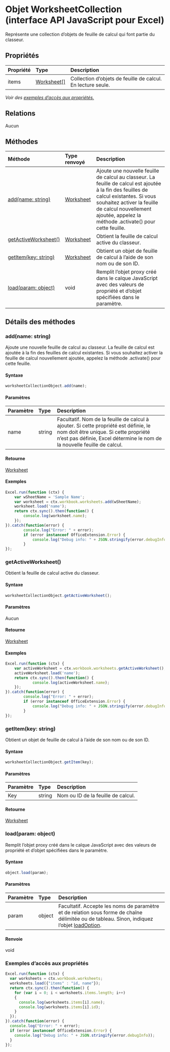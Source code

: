 # <a name="worksheetcollection-object-(javascript-api-for-excel)"></a>Objet WorksheetCollection (interface API JavaScript pour Excel)

Représente une collection d’objets de feuille de calcul qui font partie du classeur.

## <a name="properties"></a>Propriétés

| Propriété     | Type   |Description
|:---------------|:--------|:----------|
|items|[Worksheet[]](worksheet.md)|Collection d’objets de feuille de calcul. En lecture seule.|

_Voir des [exemples d’accès aux propriétés.](#property-access-examples)_

## <a name="relationships"></a>Relations
Aucun


## <a name="methods"></a>Méthodes

| Méthode           | Type renvoyé    |Description|
|:---------------|:--------|:----------|
|[add(name: string)](#addname-string)|[Worksheet](worksheet.md)|Ajoute une nouvelle feuille de calcul au classeur. La feuille de calcul est ajoutée à la fin des feuilles de calcul existantes. Si vous souhaitez activer la feuille de calcul nouvellement ajoutée, appelez la méthode .activate() pour cette feuille.|
|[getActiveWorksheet()](#getactiveworksheet)|[Worksheet](worksheet.md)|Obtient la feuille de calcul active du classeur.|
|[getItem(key: string)](#getitemkey-string)|[Worksheet](worksheet.md)|Obtient un objet de feuille de calcul à l’aide de son nom ou de son ID.|
|[load(param: object)](#loadparam-object)|void|Remplit l’objet proxy créé dans le calque JavaScript avec des valeurs de propriété et d’objet spécifiées dans le paramètre.|

## <a name="method-details"></a>Détails des méthodes


### <a name="add(name:-string)"></a>add(name: string)
Ajoute une nouvelle feuille de calcul au classeur. La feuille de calcul est ajoutée à la fin des feuilles de calcul existantes. Si vous souhaitez activer la feuille de calcul nouvellement ajoutée, appelez la méthode .activate() pour cette feuille.

#### <a name="syntax"></a>Syntaxe
```js
worksheetCollectionObject.add(name);
```

#### <a name="parameters"></a>Paramètres
| Paramètre    | Type   |Description|
|:---------------|:--------|:----------|
|name|string|Facultatif. Nom de la feuille de calcul à ajouter. Si cette propriété est définie, le nom doit être unique. Si cette propriété n’est pas définie, Excel détermine le nom de la nouvelle feuille de calcul.|

#### <a name="returns"></a>Retourne
[Worksheet](worksheet.md)

#### <a name="examples"></a>Exemples

```js
Excel.run(function (ctx) { 
    var wSheetName = 'Sample Name';
    var worksheet = ctx.workbook.worksheets.add(wSheetName);
    worksheet.load('name');
    return ctx.sync().then(function() {
        console.log(worksheet.name);
    });
}).catch(function(error) {
        console.log("Error: " + error);
        if (error instanceof OfficeExtension.Error) {
            console.log("Debug info: " + JSON.stringify(error.debugInfo));
        }
});
```


### <a name="getactiveworksheet()"></a>getActiveWorksheet()
Obtient la feuille de calcul active du classeur.

#### <a name="syntax"></a>Syntaxe
```js
worksheetCollectionObject.getActiveWorksheet();
```

#### <a name="parameters"></a>Paramètres
Aucun

#### <a name="returns"></a>Retourne
[Worksheet](worksheet.md)

#### <a name="examples"></a>Exemples

```js
Excel.run(function (ctx) {  
    var activeWorksheet = ctx.workbook.worksheets.getActiveWorksheet();
    activeWorksheet.load('name');
    return ctx.sync().then(function() {
            console.log(activeWorksheet.name);
    });
}).catch(function(error) {
        console.log("Error: " + error);
        if (error instanceof OfficeExtension.Error) {
            console.log("Debug info: " + JSON.stringify(error.debugInfo));
        }
});
```


### <a name="getitem(key:-string)"></a>getItem(key: string)
Obtient un objet de feuille de calcul à l’aide de son nom ou de son ID.

#### <a name="syntax"></a>Syntaxe
```js
worksheetCollectionObject.getItem(key);
```

#### <a name="parameters"></a>Paramètres
| Paramètre    | Type   |Description|
|:---------------|:--------|:----------|
|Key|string|Nom ou ID de la feuille de calcul.|

#### <a name="returns"></a>Retourne
[Worksheet](worksheet.md)

### <a name="load(param:-object)"></a>load(param: object)
Remplit l’objet proxy créé dans le calque JavaScript avec des valeurs de propriété et d’objet spécifiées dans le paramètre.

#### <a name="syntax"></a>Syntaxe
```js
object.load(param);
```

#### <a name="parameters"></a>Paramètres
| Paramètre    | Type   |Description|
|:---------------|:--------|:----------|
|param|object|Facultatif. Accepte les noms de paramètre et de relation sous forme de chaîne délimitée ou de tableau. Sinon, indiquez l’objet [loadOption](loadoption.md).|

#### <a name="returns"></a>Renvoie
void
### <a name="property-access-examples"></a>Exemples d’accès aux propriétés
```js
Excel.run(function (ctx) {
  var worksheets = ctx.workbook.worksheets;
  worksheets.load({"items" : "id, name"});
  return ctx.sync().then(function() {
    for (var i = 0; i < worksheets.items.length; i++)
    {
      console.log(worksheets.items[i].name);
      console.log(worksheets.items[i].id);
    }
  });
}).catch(function(error) {
  console.log("Error: " + error);
  if (error instanceof OfficeExtension.Error) {
    console.log("Debug info: " + JSON.stringify(error.debugInfo));
  }
});
```
